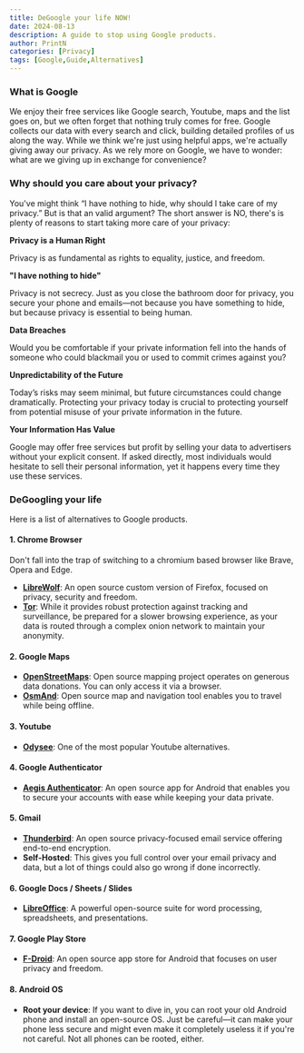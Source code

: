 ```yaml
---
title: DeGoogle your life NOW!
date: 2024-08-13
description: A guide to stop using Google products.
author: PrintN
categories: [Privacy]
tags: [Google,Guide,Alternatives]
---
```

### What is Google
We enjoy their free services like Google search, Youtube, maps and the list goes on, but we often forget that nothing truly comes for free. Google collects our data with every search and click, building detailed profiles of us along the way. While we think we're just using helpful apps, we're actually giving away our privacy. As we rely more on Google, we have to wonder: what are we giving up in exchange for convenience?


### Why should you care about your privacy?
You've might think “I have nothing to hide, why should I take care of my privacy.” But is that an valid argument? The short answer is NO, there's is plenty of reasons to start taking more care of your privacy:


**Privacy is a Human Right**

Privacy is as fundamental as rights to equality, justice, and freedom.


**"I have nothing to hide"**

Privacy is not secrecy. Just as you close the bathroom door for privacy, you secure your phone and emails—not because you have something to hide, but because privacy is essential to being human.


**Data Breaches**

Would you be comfortable if your private information fell into the hands of someone who could blackmail you or used to commit crimes against you?


**Unpredictability of the Future**

Today’s risks may seem minimal, but future circumstances could change dramatically. Protecting your privacy today is crucial to protecting yourself from potential misuse of your private information in the future.


**Your Information Has Value**

Google may offer free services but profit by selling your data to advertisers without your explicit consent. If asked directly, most individuals would hesitate to sell their personal information, yet it happens every time they use these services.

### DeGoogling your life
Here is a list of alternatives to Google products.
#### 1. Chrome Browser
Don't fall into the trap of switching to a chromium based browser like Brave, Opera and Edge.
- **[LibreWolf](https://librewolf.net/)**: An open source custom version of Firefox, focused on privacy, security and freedom.
- **[Tor](https://www.torproject.org/)**: While it provides robust protection against tracking and surveillance, be prepared for a slower browsing experience, as your data is routed through a complex onion network to maintain your anonymity.


#### 2. Google Maps
- **[OpenStreetMaps](https://www.openstreetmap.org/)**: Open source mapping project operates on generous data donations. You can only access it via a browser.
- **[OsmAnd](https://osmand.net/)**: Open source map and navigation tool enables you to travel while being offline.


#### 3. Youtube
- **[Odysee](https://odysee.com/)**: One of the most popular Youtube alternatives.


#### 4. Google Authenticator
- **[Aegis Authenticator](https://getaegis.app/)**: An open source app for Android that enables you to secure your accounts with ease while keeping your data private.


#### 5. Gmail
- **[Thunderbird](https://www.thunderbird.net/)**: An open source privacy-focused email service offering end-to-end encryption.
- **Self-Hosted**: This gives you full control over your email privacy and data, but a lot of things could also go wrong if done incorrectly.


#### 6. Google Docs / Sheets / Slides
- **[LibreOffice](https://www.libreoffice.org/)**: A powerful open-source suite for word processing, spreadsheets, and presentations.


#### 7. Google Play Store
- **[F-Droid](https://f-droid.org/)**: An open source app store for Android that focuses on user privacy and freedom.


#### 8. Android OS
- **Root your device**: If you want to dive in, you can root your old Android phone and install an open-source OS. Just be careful—it can make your phone less secure and might even make it completely useless it if you're not careful. Not all phones can be rooted, either.
